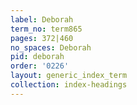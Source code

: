 ```yaml
---
label: Deborah
term_no: term865
pages: 372|460
no_spaces: Deborah
pid: deborah
order: '0226'
layout: generic_index_term
collection: index-headings
---
```

